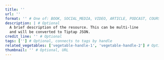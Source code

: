 ```yaml
---
title: ''
url: ''
format: '' # One of: BOOK, SOCIAL_MEDIA, VIDEO, ARTICLE, PODCAST, COURSE, ACADEMIC_WORK, DATASET, ORGANIZATION, OTHER
description: | # Optional
  A brief description of the resource. This can be multi-line
  and will be converted to Tiptap JSON.
credit_line: '' # Optional
tags: [''] # Optional, connects to tags by handle
related_vegetables: ['vegetable-handle-1', 'vegetable-handle-2'] # Optional, connects to vegetables by handle
thumbnail: '' # Optional, URL
---
```

